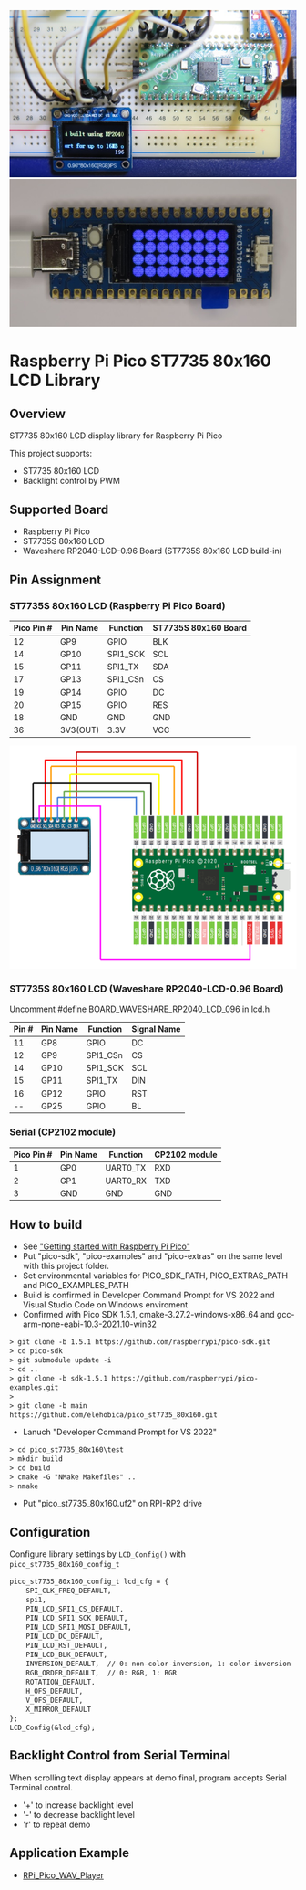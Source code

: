 ![ST7735 Test](doc/pico_st7735_80x160_breadboard.jpg)
![waveshare_rp2040_lcd_096](doc/waveshare_rp2040-lcd-096.jpg)

# Raspberry Pi Pico ST7735 80x160 LCD Library

## Overview
ST7735 80x160 LCD display library for Raspberry Pi Pico

This project supports:
* ST7735 80x160 LCD
* Backlight control by PWM

## Supported Board
* Raspberry Pi Pico
* ST7735S 80x160 LCD
* Waveshare RP2040-LCD-0.96 Board (ST7735S 80x160 LCD build-in)

## Pin Assignment
### ST7735S 80x160 LCD (Raspberry Pi Pico Board)

| Pico Pin # | Pin Name | Function | ST7735S 80x160 Board |
----|----|----|----
|12 | GP9 | GPIO | BLK |
|14 | GP10 | SPI1_SCK | SCL |
|15 | GP11 | SPI1_TX | SDA |
|17 | GP13 | SPI1_CSn | CS |
|19 | GP14 | GPIO | DC |
|20 | GP15 | GPIO | RES |
| 18 | GND | GND | GND |
| 36 | 3V3(OUT) | 3.3V | VCC |

![ST7735S_schematic](doc/pico_st7735_80x160_schematic.png)

### ST7735S 80x160 LCD (Waveshare RP2040-LCD-0.96 Board)

Uncomment #define BOARD_WAVESHARE_RP2040_LCD_096 in lcd.h

| Pin # | Pin Name | Function | Signal Name |
----|----|----|----
|11 | GP8 | GPIO | DC |
|12 | GP9 | SPI1_CSn | CS |
|14 | GP10 | SPI1_SCK | SCL |
|15 | GP11 | SPI1_TX | DIN |
|16 | GP12 | GPIO | RST |
|-- | GP25 | GPIO | BL |

### Serial (CP2102 module)
| Pico Pin # | Pin Name | Function | CP2102 module |
----|----|----|----
|  1 | GP0 | UART0_TX | RXD |
|  2 | GP1 | UART0_RX | TXD |
|  3 | GND | GND | GND |

## How to build
* See ["Getting started with Raspberry Pi Pico"](https://datasheets.raspberrypi.org/pico/getting-started-with-pico.pdf)
* Put "pico-sdk", "pico-examples" and "pico-extras" on the same level with this project folder.
* Set environmental variables for PICO_SDK_PATH, PICO_EXTRAS_PATH and PICO_EXAMPLES_PATH
* Build is confirmed in Developer Command Prompt for VS 2022 and Visual Studio Code on Windows enviroment
* Confirmed with Pico SDK 1.5.1, cmake-3.27.2-windows-x86_64 and gcc-arm-none-eabi-10.3-2021.10-win32
```
> git clone -b 1.5.1 https://github.com/raspberrypi/pico-sdk.git
> cd pico-sdk
> git submodule update -i
> cd ..
> git clone -b sdk-1.5.1 https://github.com/raspberrypi/pico-examples.git
>
> git clone -b main https://github.com/elehobica/pico_st7735_80x160.git
```
* Lanuch "Developer Command Prompt for VS 2022"
```
> cd pico_st7735_80x160\test
> mkdir build
> cd build
> cmake -G "NMake Makefiles" ..
> nmake
```
* Put "pico_st7735_80x160.uf2" on RPI-RP2 drive

## Configuration
Configure library settings by `LCD_Config()` with `pico_st7735_80x160_config_t`

```
pico_st7735_80x160_config_t lcd_cfg = {
    SPI_CLK_FREQ_DEFAULT,
    spi1,
    PIN_LCD_SPI1_CS_DEFAULT,
    PIN_LCD_SPI1_SCK_DEFAULT,
    PIN_LCD_SPI1_MOSI_DEFAULT,
    PIN_LCD_DC_DEFAULT,
    PIN_LCD_RST_DEFAULT,
    PIN_LCD_BLK_DEFAULT,
    INVERSION_DEFAULT,  // 0: non-color-inversion, 1: color-inversion
    RGB_ORDER_DEFAULT,  // 0: RGB, 1: BGR
    ROTATION_DEFAULT,
    H_OFS_DEFAULT,
    V_OFS_DEFAULT,
    X_MIRROR_DEFAULT
};
LCD_Config(&lcd_cfg);
```

## Backlight Control from Serial Terminal
When scrolling text display appears at demo final, program accepts Serial Terminal control.
* '+' to increase backlight level
* '-' to decrease backlight level
* 'r' to repeat demo

## Application Example
* [RPi_Pico_WAV_Player](https://github.com/elehobica/RPi_Pico_WAV_Player)
